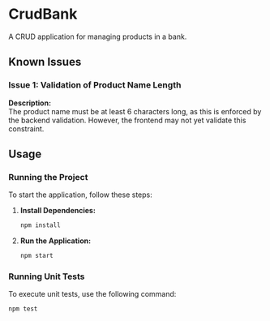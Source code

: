 # CrudBank

A CRUD application for managing products in a bank.

## Known Issues

### Issue 1: Validation of Product Name Length

**Description:**  
The product name must be at least 6 characters long, as this is enforced by the backend validation. However, the frontend may not yet validate this constraint.


## Usage

### Running the Project

To start the application, follow these steps:

1. **Install Dependencies:**  
    ```bash
    npm install
    ```

2. **Run the Application:**  
    ```bash
    npm start
    ```

### Running Unit Tests

To execute unit tests, use the following command:

```bash
npm test
